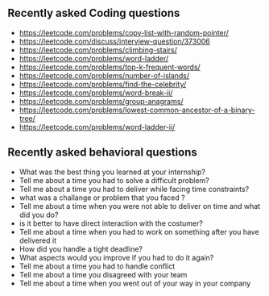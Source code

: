 ## Recently asked Coding questions

- https://leetcode.com/problems/copy-list-with-random-pointer/
- https://leetcode.com/discuss/interview-question/373006
- https://leetcode.com/problems/climbing-stairs/
- https://leetcode.com/problems/word-ladder/
- https://leetcode.com/problems/top-k-frequent-words/
- https://leetcode.com/problems/number-of-islands/
- https://leetcode.com/problems/find-the-celebrity/
- https://leetcode.com/problems/word-break-ii/
- https://leetcode.com/problems/group-anagrams/
- https://leetcode.com/problems/lowest-common-ancestor-of-a-binary-tree/
- https://leetcode.com/problems/word-ladder-ii/

## Recently asked behavioral questions

- What was the best thing you learned at your internship? 
- Tell me about a time you had to solve a difficult problem? 
- Tell me about a time you had to deliver while facing time constraints?
- what was a challange or problem that you faced ?
- Tell me about a time when you were not able to deliver on time and what did you do?
- is it better to have direct interaction with the costumer?
- Tell me about a time when you had to work on something after you have delivered it
- How did you handle a tight deadline?
- What aspects would you improve if you had to do it again?
- Tell me about a time you had to handle conflict
- Tell me about a time you disagreed with your team
- Tell me about a time when you went out of your way in your company
